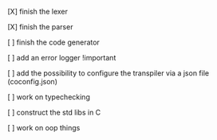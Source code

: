[X] finish the lexer 

[X] finish the parser

[ ] finish the code generator

[ ] add an error logger !important

[ ] add the possibility to configure the transpiler via a json file (coconfig.json)

[ ] work on typechecking

[ ] construct the std libs in C

[ ] work on oop things

